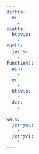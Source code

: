 ```yaml
---
diffis:
  e:
    -
platfs:
  htbvip:
    -
curls:
  jerry:
    -
functions:
  win:
    -
  e:
    -
  htbvip:
    -
  dcr:
    -

wals:
  jerrywu:
    -
  jerryvi:
    -
---
```

